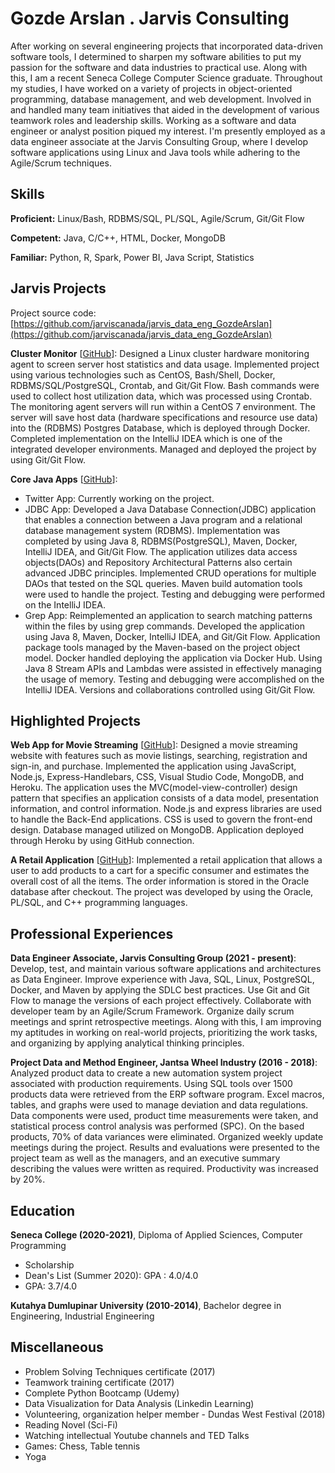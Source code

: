 # Gozde Arslan . Jarvis Consulting

After working on several engineering projects that incorporated data-driven software tools, I determined to sharpen my software abilities to put my passion for the software and data industries to practical use. Along with this, I am a recent Seneca College Computer Science graduate. Throughout my studies, I have worked on a variety of projects in object-oriented programming, database management, and web development. Involved in and handled many team initiatives that aided in the development of various teamwork roles and leadership skills. Working as a software and data engineer or analyst position piqued my interest. I'm presently employed as a data engineer associate at the Jarvis Consulting Group, where I develop software applications using Linux and Java tools while adhering to the Agile/Scrum techniques.

## Skills

**Proficient:** Linux/Bash, RDBMS/SQL, PL/SQL, Agile/Scrum, Git/Git Flow

**Competent:** Java, C/C++, HTML, Docker, MongoDB

**Familiar:** Python, R, Spark, Power BI, Java Script, Statistics

## Jarvis Projects

Project source code: [https://github.com/jarviscanada/jarvis_data_eng_GozdeArslan](https://github.com/jarviscanada/jarvis_data_eng_GozdeArslan)


**Cluster Monitor** [[GitHub](https://github.com/jarviscanada/jarvis_data_eng_GozdeArslan/tree/master/linux_sql)]: Designed a Linux cluster hardware monitoring agent to screen server host statistics and data usage. Implemented project using various technologies such as CentOS, Bash/Shell, Docker, RDBMS/SQL/PostgreSQL, Crontab, and Git/Git Flow. Bash commands were used to collect host utilization data, which was processed using Crontab. The monitoring agent servers will run within a CentOS 7 environment. The server will save host data (hardware specifications and resource use data) into the (RDBMS) Postgres Database, which is deployed through Docker. Completed implementation on the IntelliJ IDEA which is one of the integrated developer environments. Managed and deployed the project by using Git/Git Flow.

**Core Java Apps** [[GitHub](https://github.com/jarviscanada/jarvis_data_eng_GozdeArslan/tree/master/core_java)]:
      
  -  Twitter App: Currently working on the project.
  -  JDBC App: Developed a Java Database Connection(JDBC) application that enables a connection between a Java program and a relational database management system (RDBMS). Implementation was completed by using  Java 8, RDBMS(PostgreSQL), Maven, Docker, IntelliJ IDEA, and Git/Git Flow. The application utilizes data access objects(DAOs) and Repository Architectural Patterns also certain advanced JDBC principles. Implemented CRUD operations for multiple DAOs that tested on the SQL queries. Maven build automation tools were used to handle the project. Testing and debugging were performed on the IntelliJ IDEA.
  -  Grep App: Reimplemented an application to search matching patterns within the files by using grep commands. Developed the application using Java 8, Maven, Docker, IntelliJ IDEA, and Git/Git Flow. Application package tools managed by the Maven-based on the project object model. Docker handled deploying the application via Docker Hub. Using Java 8 Stream APIs and Lambdas were assisted in effectively managing the usage of memory. Testing and debugging were accomplished on the IntelliJ IDEA. Versions and collaborations controlled using Git/Git Flow.


## Highlighted Projects
**Web App for Movie Streaming** [[GitHub](https://github.com/gzarslan/A-movie-website)]: Designed a movie streaming website with features such as movie listings, searching, registration and sign-in, and purchase. Implemented the application using JavaScript, Node.js, Express-Handlebars, CSS, Visual Studio Code, MongoDB, and Heroku. The application uses the MVC(model-view-controller) design pattern that specifies an application consists of a data model, presentation information, and control information. Node.js and express libraries are used to handle the Back-End applications. CSS is used to govern the front-end design. Database managed utilized on MongoDB. Application deployed through Heroku by using GitHub connection.

**A Retail Application** [[GitHub](https://github.com/gzarslan/Database-3/tree/main/assignment2)]: Implemented a retail application that allows a user to add products to a cart for a specific consumer and estimates the overall cost of all the items. The order information is stored in the Oracle database after checkout. The project was developed by using the Oracle, PL/SQL, and C++ programming languages.


## Professional Experiences

**Data Engineer Associate, Jarvis Consulting Group (2021 - present)**: Develop, test, and maintain various software applications and architectures as Data Engineer. Improve experience with Java, SQL, Linux, PostgreSQL, Docker, and Maven by applying the SDLC best practices. Use Git and Git Flow to manage the versions of each project effectively. Collaborate with developer team by an Agile/Scrum Framework. Organize daily scrum meetings and sprint retrospective meetings. Along with this, I am improving my aptitudes in working on real-world projects, prioritizing the work tasks, and organizing by applying analytical thinking principles.

**Project Data and Method Engineer, Jantsa Wheel Industry (2016 - 2018)**: Analyzed product data to create a new automation system project associated with production requirements. Using SQL tools over 1500 products data were retrieved from the ERP software program. Excel macros, tables, and graphs were used to manage deviation and data regulations. Data components were used, product time measurements were taken, and statistical process control analysis was performed (SPC). On the based products, 70% of data variances were eliminated. Organized weekly update meetings during the project. Results and evaluations were presented to the project team as well as the managers, and an executive summary describing the values were written as required. Productivity was increased by 20%.


## Education
**Seneca College (2020-2021)**, Diploma of Applied Sciences, Computer Programming
- Scholarship
- Dean's List (Summer 2020): GPA : 4.0/4.0
- GPA: 3.7/4.0 

**Kutahya Dumlupinar University (2010-2014)**, Bachelor degree in Engineering, Industrial Engineering


## Miscellaneous
- Problem Solving Techniques certificate (2017)
- Teamwork training certificate (2017)
- Complete Python Bootcamp (Udemy)
- Data Visualization for Data Analysis (Linkedin Learning)
- Volunteering, organization helper member - Dundas West Festival (2018)
- Reading Novel (Sci-Fi)
- Watching intellectual Youtube channels and TED Talks
- Games: Chess, Table tennis
- Yoga
